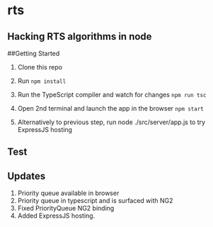 # rts

## Hacking RTS algorithms in node
##Getting Started

1. Clone this repo

1. Run `npm install`

1. Run the TypeScript compiler and watch for changes `npm run tsc`

1. Open 2nd terminal and launch the app in the browser `npm start`

1. Alternatively to previous step, run node ./src/server/app.js to try ExpressJS hosting

## Test
## Updates
1. Priority queue available in browser
2. Priority queue in typescript and is surfaced with NG2
3. Fixed PriorityQueue NG2 binding
4. Added ExpressJS hosting. 